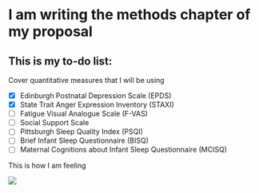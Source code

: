 
# I am writing the methods chapter of my proposal

## This is my to-do list:

Cover quantitative measures that I will be using
- [x] Edinburgh Postnatal Depression Scale (EPDS)
- [x] State Trait Anger Expression Inventory (STAXI)
- [ ] Fatigue Visual Analogue Scale (F-VAS)
- [ ] Social Support Scale
- [ ] Pittsburgh Sleep Quality Index (PSQI)
- [ ] Brief Infant Sleep Questionnaire (BISQ)
- [ ] Maternal Cognitions about Infant Sleep Questionnaire (MCISQ)

This is how I am feeling 

![](https://pbs.twimg.com/media/CulXRCMUkAAuqRG.png) 





